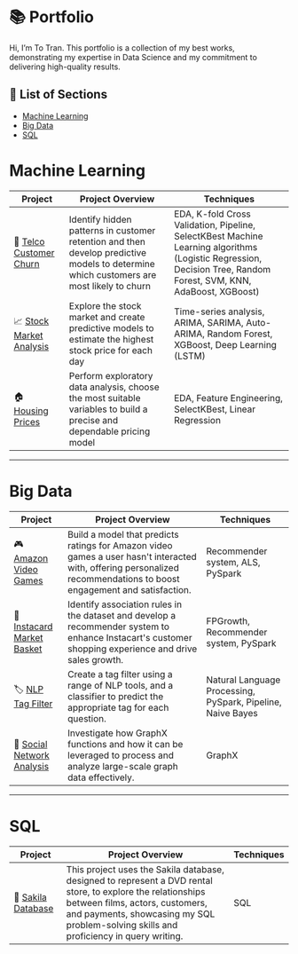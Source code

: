 # 📚 Portfolio

Hi, I’m To Tran. This portfolio is a collection of my best works, demonstrating my expertise in Data Science and my commitment to delivering high-quality results. 

## 📌 List of Sections
- [Machine Learning](#machine-learning)
- [Big Data](#big-data)
- [SQL](#sql)

# Machine Learning

|   Project   | Project Overview | Techniques | 
|---|---|---|
| 📱 [Telco Customer Churn](https://github.com/totrannguyen/Projects/blob/main/Telco%20Customer%20Churn.ipynb) | Identify hidden patterns in customer retention and then develop predictive models to determine which customers are most likely to churn | EDA, K-fold Cross Validation, Pipeline, SelectKBest Machine Learning algorithms (Logistic Regression, Decision Tree, Random Forest, SVM, KNN, AdaBoost, XGBoost) | 
| 📈 [Stock Market Analysis](https://github.com/totrannguyen/Projects/blob/main/AAPL.ipynb) | Explore the stock market and create predictive models to estimate the highest stock price for each day | Time-series analysis, ARIMA, SARIMA, Auto-ARIMA, Random Forest, XGBoost, Deep Learning (LSTM) |  
| 🏠 [Housing Prices](https://github.com/totrannguyen/Projects/blob/main/Housing%20Prices.ipynb) | Perform exploratory data analysis, choose the most suitable variables to build a precise and dependable pricing model | EDA, Feature Engineering, SelectKBest, Linear Regression |  

***

# Big Data

| Project | Project Overview | Techniques | 
|---|---|---|
| 🎮 [Amazon Video Games](https://github.com/totrannguyen/Projects/blob/main/Amazon%20Video%20Games.ipynb) | Build a model that predicts ratings for Amazon video games a user hasn't interacted with, offering personalized recommendations to boost engagement and satisfaction. | Recommender system, ALS, PySpark | 
| 🧺 [Instacard Market Basket](https://github.com/totrannguyen/Projects/blob/main/Instacard%20Market%20Basket.ipynb) | Identify association rules in the dataset and develop a recommender system to enhance Instacart's customer shopping experience and drive sales growth. | FPGrowth, Recommender system, PySpark |  
| 🏷️ [NLP Tag Filter](https://github.com/totrannguyen/Projects/blob/main/NLP%20Tag%20Filter.ipynb) | Create a tag filter using a range of NLP tools, and a classifier to predict the appropriate tag for each question. | Natural Language Processing, PySpark, Pipeline, Naive Bayes |   
| 🛜 [Social Network Analysis](https://github.com/totrannguyen/Projects/blob/main/Social%20Network%20Analysis.ipynb) | Investigate how GraphX functions and how it can be leveraged to process and analyze large-scale graph data effectively. | GraphX |   

***

# SQL

| Project | Project Overview | Techniques | 
|---|---|---|
| 📅 [Sakila Database](https://github.com/totrannguyen/Projects/blob/main/Sakila%20Database.ipynb) | This project uses the Sakila database, designed to represent a DVD rental store, to explore the relationships between films, actors, customers, and payments, showcasing my SQL problem-solving skills and proficiency in query writing. | SQL | 
